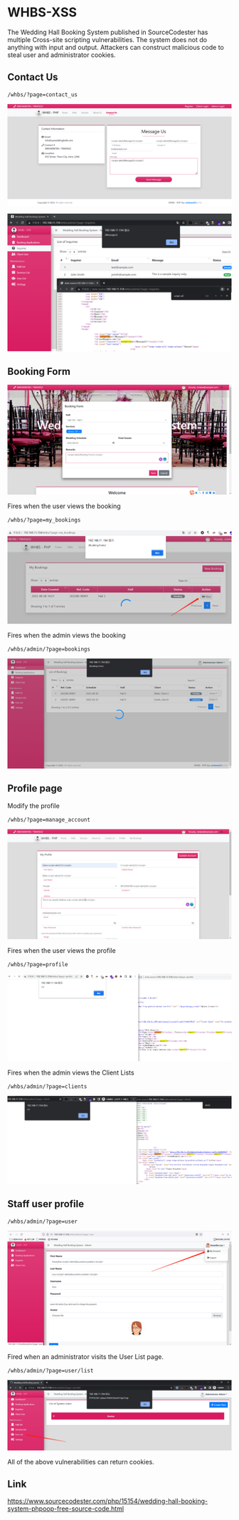 # WHBS-XSS

The Wedding Hall Booking System published in SourceCodester has multiple Cross-site scripting vulnerabilities. The system does not do anything with input and output. Attackers can construct malicious code to steal user and administrator cookies.



## Contact Us

```
/whbs/?page=contact_us
```

![image-20220806143046818](WHBS-XSS.assets/image-20220806143046818.png)

![image-20220806143236190](WHBS-XSS.assets/image-20220806143236190.png)





## Booking Form

![image-20220806143701212](WHBS-XSS.assets/image-20220806143701212.png)

Fires when the user views the booking

```
/whbs/?page=my_bookings
```

![image-20220806143829185](WHBS-XSS.assets/image-20220806143829185.png)

Fires when the admin views the booking

```
/whbs/admin/?page=bookings
```

![image-20220806144106420](WHBS-XSS.assets/image-20220806144106420.png)



## Profile page

Modify the profile

```
/whbs/?page=manage_account
```

![image-20220806144716946](WHBS-XSS.assets/image-20220806144716946.png)

Fires when the user views the profile

```
/whbs/?page=profile
```

![image-20220806145124839](WHBS-XSS.assets/image-20220806145124839.png)

Fires when the admin views the Client Lists

```
/whbs/admin/?page=clients
```

![image-20220806145620104](WHBS-XSS.assets/image-20220806145620104.png)







## Staff user profile

```
/whbs/admin/?page=user
```

![image-20220806151214286](WHBS-XSS.assets/image-20220806151214286.png)

Fired when an administrator visits the User List page.

```
/whbs/admin/?page=user/list
```

![image-20220806151352449](WHBS-XSS.assets/image-20220806151352449.png)

All of the above vulnerabilities can return cookies.



## Link

https://www.sourcecodester.com/php/15154/wedding-hall-booking-system-phpoop-free-source-code.html
